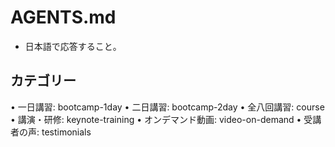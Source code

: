 # AGENTS.md


- 日本語で応答すること。



## カテゴリー

 • 一日講習: bootcamp-1day
 • 二日講習: bootcamp-2day
 • 全八回講習: course
 • 講演・研修: keynote-training
 • オンデマンド動画: video-on-demand
 • 受講者の声: testimonials
